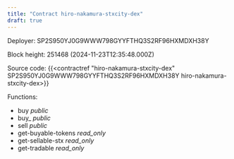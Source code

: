 ```yaml
---
title: "Contract hiro-nakamura-stxcity-dex"
draft: true
---
```

Deployer: SP2S950YJ0G9WWW798GYYFTHQ3S2RF96HXMDXH38Y


 



Block height: 251468 (2024-11-23T12:35:48.000Z)

Source code: {{<contractref "hiro-nakamura-stxcity-dex" SP2S950YJ0G9WWW798GYYFTHQ3S2RF96HXMDXH38Y hiro-nakamura-stxcity-dex>}}

Functions:

* buy _public_
* buy_ _public_
* sell _public_
* get-buyable-tokens _read_only_
* get-sellable-stx _read_only_
* get-tradable _read_only_
